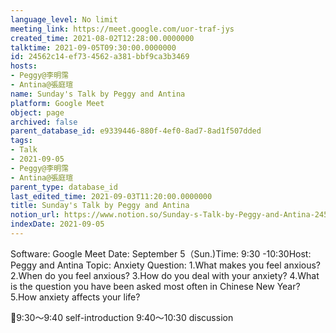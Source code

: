 ```yaml
---
language_level: No limit
meeting_link: https://meet.google.com/uor-traf-jys
created_time: 2021-08-02T12:28:00.0000000
talktime: 2021-09-05T09:30:00.0000000
id: 24562c14-ef73-4562-a381-bbf9ca3b3469
hosts:
- Peggy@李明霈
- Antina@張庭瑄
name: Sunday's Talk by Peggy and Antina
platform: Google Meet
object: page
archived: false
parent_database_id: e9339446-880f-4ef0-8ad7-8ad1f507dded
tags:
- Talk
- 2021-09-05
- Peggy@李明霈
- Antina@張庭瑄
parent_type: database_id
last_edited_time: 2021-09-03T11:20:00.0000000
title: Sunday's Talk by Peggy and Antina
notion_url: https://www.notion.so/Sunday-s-Talk-by-Peggy-and-Antina-24562c14ef734562a381bbf9ca3b3469
indexDate: 2021-09-05
---
```


Software: Google Meet
Date: September 5（Sun.)Time: 9:30 -10:30Host: Peggy and Antina Topic: Anxiety
Question:
 1.What makes you feel anxious?2.When do you feel anxious?
3.How do you deal with your anxiety?
4.What is the question you have been asked most often in Chinese New Year?
5.How anxiety affects your life?

📅9:30～9:40 self-introduction 9:40～10:30 discussion





